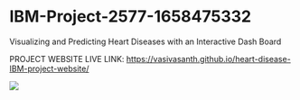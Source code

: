 # IBM-Project-2577-1658475332
Visualizing and Predicting Heart Diseases with an Interactive Dash Board


PROJECT WEBSITE LIVE LINK: https://vasivasanth.github.io/heart-disease-IBM-project-website/

![](https://i.ibb.co/QXBNTJ7/Screenshot-107.png)
